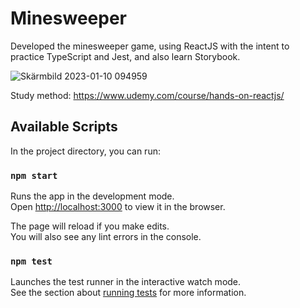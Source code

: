 # Minesweeper

Developed the minesweeper game, using ReactJS with the intent to practice TypeScript and Jest, and also learn Storybook.

![Skärmbild 2023-01-10 094959](https://user-images.githubusercontent.com/24777227/211504589-fde030c1-5fca-4d41-af20-4cc5e6802014.png)

Study method: https://www.udemy.com/course/hands-on-reactjs/

## Available Scripts

In the project directory, you can run:

### `npm start`

Runs the app in the development mode.\
Open [http://localhost:3000](http://localhost:3000) to view it in the browser.

The page will reload if you make edits.\
You will also see any lint errors in the console.

### `npm test`

Launches the test runner in the interactive watch mode.\
See the section about [running tests](https://facebook.github.io/create-react-app/docs/running-tests) for more information.
